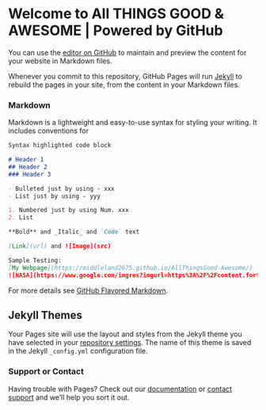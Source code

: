 # Welcome to All THINGS GOOD & AWESOME | Powered by GitHub

You can use the [editor on GitHub](https://github.com/middleland2675/AllThingsGood-Awesome/edit/gh-pages/index.md) to maintain and preview the content for your website in Markdown files.

Whenever you commit to this repository, GitHub Pages will run [Jekyll](https://jekyllrb.com/) to rebuild the pages in your site, from the content in your Markdown files.

### Markdown

Markdown is a lightweight and easy-to-use syntax for styling your writing. It includes conventions for

```markdown
Syntax highlighted code block

# Header 1
## Header 2
### Header 3

- Bulleted just by using - xxx
- List just by using - yyy 

1. Numbered just by using Num. xxx
2. List

**Bold** and _Italic_ and `Code` text

[Link](url) and ![Image](src)

Sample Testing:
[My Webpage](https://middleland2675.github.io/AllThingsGood-Awesome/)
![NASA](https://www.google.com/imgres?imgurl=https%3A%2F%2Fcontent.fortune.com%2Fwp-content%2Fuploads%2F2020%2F03%2FNASA-Hiring-Astronauts-2020.jpg&imgrefurl=https%3A%2F%2Ffortune.com%2F2020%2F03%2F02%2Fnasa-hiring-astronauts-2020-artemis-moon-mars%2F&tbnid=1uWuusuv8ZxDbM&vet=12ahUKEwjv9YvK8p3xAhXhsksFHdwHBskQMygGegUIARDgAQ..i&docid=1W27LVsYKQwdVM&w=1688&h=1125&q=nasa&ved=2ahUKEwjv9YvK8p3xAhXhsksFHdwHBskQMygGegUIARDgAQ)
```

For more details see [GitHub Flavored Markdown](https://guides.github.com/features/mastering-markdown/).

## Jekyll Themes

Your Pages site will use the layout and styles from the Jekyll theme you have selected in your [repository settings](https://github.com/middleland2675/AllThingsGood-Awesome/settings/pages). The name of this theme is saved in the Jekyll `_config.yml` configuration file.

### Support or Contact

Having trouble with Pages? Check out our [documentation](https://docs.github.com/categories/github-pages-basics/) or [contact support](https://support.github.com/contact) and we’ll help you sort it out.
